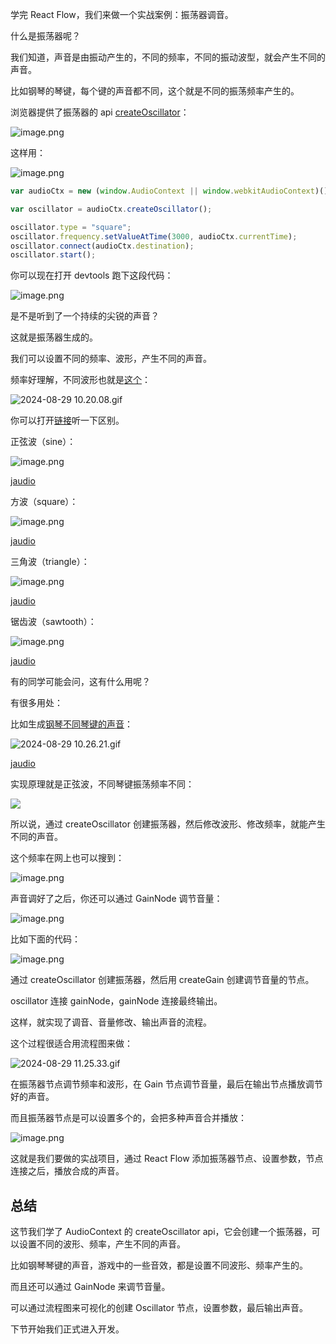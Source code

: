 学完 React Flow，我们来做一个实战案例：振荡器调音。

什么是振荡器呢？

我们知道，声音是由振动产生的，不同的频率，不同的振动波型，就会产生不同的声音。

比如钢琴的琴键，每个键的声音都不同，这个就是不同的振荡频率产生的。

浏览器提供了振荡器的 api [createOscillator](https://developer.mozilla.org/zh-CN/docs/Web/API/BaseAudioContext/createOscillator)：

![image.png](https://raw.githubusercontent.com/star8085/picture/main/images/2025/react通过秘籍/1737556106520-5be7e989fe38400d8b8ae26faec675ddtplv-k3u1fbpfcp-jj-mark0000q75.imagew2096h1088s256001epngbfdfdfd)

这样用：

![image.png](https://raw.githubusercontent.com/star8085/picture/main/images/2025/react通过秘籍/1737556108306-f76178ba184743b4a9fcf60dcc0cdaf2tplv-k3u1fbpfcp-jj-mark0000q75.imagew1920h814s223068epngbf9f9f9)

```javascript
var audioCtx = new (window.AudioContext || window.webkitAudioContext)();

var oscillator = audioCtx.createOscillator();

oscillator.type = "square";
oscillator.frequency.setValueAtTime(3000, audioCtx.currentTime);
oscillator.connect(audioCtx.destination);
oscillator.start();
```
你可以现在打开 devtools 跑下这段代码：

![image.png](https://raw.githubusercontent.com/star8085/picture/main/images/2025/react通过秘籍/1737556110215-ae53f88cabcb4d628646cb0d7a96732btplv-k3u1fbpfcp-jj-mark0000q75.imagew1504h590s118890epngbfefefe)

是不是听到了一个持续的尖锐的声音？

这就是振荡器生成的。

我们可以设置不同的频率、波形，产生不同的声音。

频率好理解，不同波形也就是[这个](https://codepen.io/gregh/pen/LxJEaj)：

![2024-08-29 10.20.08.gif](https://raw.githubusercontent.com/star8085/picture/main/images/2025/react通过秘籍/1737556114908-636f36ba40404518ab6ce06ecea6be36tplv-k3u1fbpfcp-jj-mark0000q75.imagew2766h1460s874135egiff69b2a2a2a)

你可以打开[链接](https://codepen.io/gregh/pen/LxJEaj)听一下区别。

正弦波（sine）：

![image.png](https://raw.githubusercontent.com/star8085/picture/main/images/2025/react通过秘籍/1737556117556-5854ea822b5f458ea75badafecd6a9a9tplv-k3u1fbpfcp-jj-mark0000q75.imagew698h162s37694epngbf6f8fa)

[jaudio](https://lf-activity-static.juejin.cn/obj/juejin-activity-static/user_book/2788017216685118_1724899586576_5433.mp3)

方波（square）：

![image.png](https://raw.githubusercontent.com/star8085/picture/main/images/2025/react通过秘籍/1737556118797-04cd53d5e8154eb9ac20482fc90b5b19tplv-k3u1fbpfcp-jj-mark0000q75.imagew698h174s34281epngbf6f8fa)

[jaudio](https://lf-activity-static.juejin.cn/obj/juejin-activity-static/user_book/2788017216685118_1724899664151_1724.mp3)

三角波（triangle）：

![image.png](https://raw.githubusercontent.com/star8085/picture/main/images/2025/react通过秘籍/1737556119962-f991a4a81268452592ff1f0b573a3c62tplv-k3u1fbpfcp-jj-mark0000q75.imagew684h138s36931epngbf6f8fa)

[jaudio](https://lf-activity-static.juejin.cn/obj/juejin-activity-static/user_book/2788017216685118_1724899767351_9069.mp3)

锯齿波（sawtooth）：

![image.png](https://raw.githubusercontent.com/star8085/picture/main/images/2025/react通过秘籍/1737556121311-e868bf67c1814905b2aca18a25867f5etplv-k3u1fbpfcp-jj-mark0000q75.imagew678h158s39250epngbf6f8fa)

[jaudio](https://lf-activity-static.juejin.cn/obj/juejin-activity-static/user_book/2788017216685118_1724899782636_3047.mp3)

有的同学可能会问，这有什么用呢？

有很多用处：

比如生成[钢琴不同琴键的声音](https://codepen.io/gregh/pen/RKVNgB)：

![2024-08-29 10.26.21.gif](https://raw.githubusercontent.com/star8085/picture/main/images/2025/react通过秘籍/1737556124612-d5d36f789ced4eeca937266e213e7243tplv-k3u1fbpfcp-jj-mark0000q75.imagew2766h1460s2112049egiff45b372648)

[jaudio](https://lf-activity-static.juejin.cn/obj/juejin-activity-static/user_book/2788017216685118_1724898368513_3903.mp3)

实现原理就是正弦波，不同琴键振荡频率不同：

![](https://raw.githubusercontent.com/star8085/picture/main/images/2025/react通过秘籍/1737556142767-606bc955c240439aa41a10323fcfd6bftplv-k3u1fbpfcp-jj-mark0000q75.imagew2446h680s308389epngb1d1e22)

所以说，通过 createOscillator 创建振荡器，然后修改波形、修改频率，就能产生不同的声音。

这个频率在网上也可以搜到：

![image.png](https://raw.githubusercontent.com/star8085/picture/main/images/2025/react通过秘籍/1737556145186-8cce4d7f32444398954286643ae003d8tplv-k3u1fbpfcp-jj-mark0000q75.imagew1376h738s126363epngbfcfcfc)

声音调好了之后，你还可以通过 GainNode 调节音量：

![image.png](https://raw.githubusercontent.com/star8085/picture/main/images/2025/react通过秘籍/1737556147225-87f76649d5804886939a110ecbe5b8e4tplv-k3u1fbpfcp-jj-mark0000q75.imagew2118h1050s283114epngbfefefe)

比如下面的代码：

![image.png](https://raw.githubusercontent.com/star8085/picture/main/images/2025/react通过秘籍/1737556149030-f3a1e0b5050846408516edb514ee5dd3tplv-k3u1fbpfcp-jj-mark0000q75.imagew1248h912s144831epngb1d1e22)

通过 createOscillator 创建振荡器，然后用 createGain 创建调节音量的节点。

oscillator 连接 gainNode，gainNode 连接最终输出。

这样，就实现了调音、音量修改、输出声音的流程。

这个过程很适合用流程图来做：


![2024-08-29 11.25.33.gif](https://raw.githubusercontent.com/star8085/picture/main/images/2025/react通过秘籍/1737556152127-57e0abb72c85403f8c81df1acb3f90c0tplv-k3u1fbpfcp-jj-mark0000q75.imagew2202h1320s344159egiff35bfdfdfd)

在振荡器节点调节频率和波形，在 Gain 节点调节音量，最后在输出节点播放调节好的声音。

而且振荡器节点是可以设置多个的，会把多种声音合并播放：

![image.png](https://raw.githubusercontent.com/star8085/picture/main/images/2025/react通过秘籍/1737556156015-eaeabb7bd9d54cb58ebeb0eb83643571tplv-k3u1fbpfcp-jj-mark0000q75.imagew1680h1264s241781epngbfdfdfd)

这就是我们要做的实战项目，通过 React Flow 添加振荡器节点、设置参数，节点连接之后，播放合成的声音。

## 总结

这节我们学了 AudioContext 的 createOscillator api，它会创建一个振荡器，可以设置不同的波形、频率，产生不同的声音。

比如钢琴琴键的声音，游戏中的一些音效，都是设置不同波形、频率产生的。

而且还可以通过 GainNode 来调节音量。

可以通过流程图来可视化的创建 Oscillator 节点，设置参数，最后输出声音。

下节开始我们正式进入开发。
